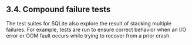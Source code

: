 ## 3\.4\. Compound failure tests


The test suites for SQLite also explore the result of stacking
multiple failures. For example, tests are run to ensure correct behavior
when an I/O error or OOM fault occurs while trying to recover from a
prior crash.





